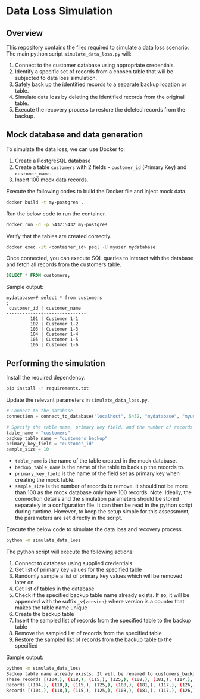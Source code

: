 # Data Loss Simulation

## Overview
This repository contains the files required to simulate a data loss scenario.
The main python script `simulate_data_loss.py` will:
1.	Connect to the customer database using appropriate credentials.
2.	Identify a specific set of records from a chosen table that will be subjected to data loss simulation.
3.	Safely back up the identified records to a separate backup location or table.
4.	Simulate data loss by deleting the identified records from the original table.
5.	Execute the recovery process to restore the deleted records from the backup.

## Mock database and data generation
To simulate the data loss, we can use Docker to:
1. Create a PostgreSQL database
2. Create a table `customers` with 2 fields - `customer_id` (Primary Key) and `customer_name`.
3. Insert 100 mock data records.

Execute the following codes to build the Docker file and inject mock data.
```bash
docker build -t my-postgres .
```

Run the below code to run the container.
```bash
docker run -d -p 5432:5432 my-postgres
```

Verify that the tables are created correctly.
```bash
docker exec -it <container_id> psql -U myuser mydatabase
```

Once connected, you can execute SQL queries to interact with the database and fetch all records from the customers table.
```sql
SELECT * FROM customers;
```

Sample output:
```
mydatabase=# select * from customers
;
 customer_id | customer_name  
-------------+----------------
         101 | Customer 1-1
         102 | Customer 1-2
         103 | Customer 1-3
         104 | Customer 1-4
         105 | Customer 1-5
         106 | Customer 1-6
```

## Performing the simulation
Install the required dependency.
```bash
pip install -r requirements.txt
```

Update the relevant parameters in `simulate_data_loss.py`.
```python
# Connect to the database
connection = connect_to_database("localhost", 5432, "mydatabase", "myuser", "mypassword")

# Specify the table name, primary key field, and the number of records to sample
table_name = "customers"
backup_table_name = "customers_backup"
primary_key_field = "customer_id"
sample_size = 10
```
- `table_name` is the name of the table created in the mock database.
- `backup_table_name` is the name of the table to back up the records to.
- `primary_key_field` is the name of the field set as primary key when creating the mock table.
- `sample_size` is the number of records to remove. It should not be more than 100 as the mock database only have 100 records.
Note: Ideally, the connection details and the simulation parameters should be stored separately in a configuration file. It can then be read in the python script during runtime. However, to keep the setup simple for this assessment, the parameters are set directly in the script.


Execute the below code to simulate the data loss and recovery process.
```bash
python -m simulate_data_loss                                                      ─╯
```

The python script will execute the following actions:

1. Connect to database using supplied credentials
2. Get list of primary key values for the specified table
3. Randomly sample a list of primary key values which will be removed later on
4. Get list of tables in the database
5. Check if the specified backup table name already exists. If so, it will be appended with the suffix `_v{version}` where version is a counter that makes the table name unique
6. Create the backup table
7. Insert the sampled list of records from the specified table to the backup table
8. Remove the sampled list of records from the specified table
9. Restore the sampled list of records from the backup table to the specified 

Sample output:
```bash
python -m simulate_data_loss
Backup table name already exists. It will be renamed to customers_backup_v1.
These records [(104,), (118,), (115,), (125,), (108,), (181,), (117,), (126,), (156,), (196,)] are backed up successfully to customers_backup_v1.
Records [(104,), (118,), (115,), (125,), (108,), (181,), (117,), (126,), (156,), (196,)] removed successfully.
Records [(104,), (118,), (115,), (125,), (108,), (181,), (117,), (126,), (156,), (196,)] restored successfully.
```
```
